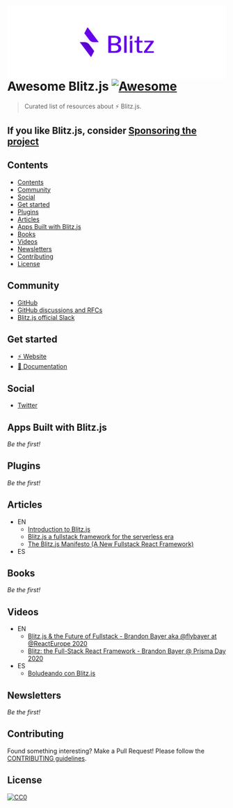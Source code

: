 [<img src="https://raw.githubusercontent.com/blitz-js/art/master/github-cover-photo.png" align="right">](https://blitzjs.com/)


# Awesome Blitz.js [![Awesome](https://cdn.rawgit.com/sindresorhus/awesome/d7305f38d29fed78fa85652e3a63e154dd8e8829/media/badge.svg)](https://github.com/sindresorhus/awesome)

> Curated list of resources about :zap: Blitz.js.

## If you like Blitz.js, consider [Sponsoring the project](https://github.com/sponsors/blitz-js)

## Contents
- [Contents](#contents)
- [Community](#community)
- [Social](#social)
- [Get started](#get-started)
- [Plugins](#extensions)
- [Articles](#articles)
- [Apps Built with Blitz.js](#apps-built-with-blitzjs)
- [Books](#books)
- [Videos](#videos)
- [Newsletters](#newsletters)
- [Contributing](#contributing)
- [License](#license)

## Community
* [GitHub](https://github.com/blitz-js/blitz)
* [GitHub discussions and RFCs](https://github.com/blitz-js/blitz/discussions)
* [Blitz.js official Slack](https://slack.blitzjs.com/)

## Get started
* [:zap: Website](https://blitzjs.com/)
* [:book: Documentation](https://blitzjs.com/docs/getting-started)

## Social
* [Twitter](https://twitter.com/blitz_js)

## Apps Built with Blitz.js
*Be the first!*

## Plugins
*Be the first!*

## Articles
* EN
  * [Introduction to Blitz.js](https://dev.to/bnevilleoneill/introduction-to-blitz-js-187h)
  * [Blitz.js a fullstack framework for the serverless era](https://dev.to/iamcherta/blitz-js-a-fullstack-framework-for-the-serverless-era-493j)
  * [The Blitz.js Manifesto (A New Fullstack React Framework)](https://dev.to/flybayer/the-blitz-js-manifesto-a-new-react-framework-1gg7)
* ES

## Books
*Be the first!*

## Videos
* EN
  * [Blitz.js & the Future of Fullstack - Brandon Bayer aka @flybayer at @ReactEurope 2020](https://www.youtube.com/watch?v=H93WAFrlCkQ)
  * [Blitz: the Full-Stack React Framework - Brandon Bayer @ Prisma Day 2020](https://www.youtube.com/watch?v=fIexr5UZfhU)
* ES
  * [Boludeando con Blitz.js](https://www.youtube.com/watch?v=Av4vrstv2XY)

## Newsletters
*Be the first!*

## Contributing
Found something interesting? Make a Pull Request! Please follow the [CONTRIBUTING guidelines](/CONTRIBUTING.md).

## License
[![CC0](http://mirrors.creativecommons.org/presskit/buttons/88x31/svg/cc-zero.svg)](http://creativecommons.org/publicdomain/zero/1.0/)

